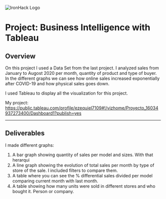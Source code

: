 ![IronHack Logo](https://s3-eu-west-1.amazonaws.com/ih-materials/uploads/upload_d5c5793015fec3be28a63c4fa3dd4d55.png)

# Project: Business Intelligence with Tableau

## Overview

On this project I used a Data Set from the last project. I analyzed sales from January to Augost 2020 per month, quantity of product and type of buyer. In the different graphs we can see how online sales increased exponentially after COVID-19 and how physical sales goes down. 

I used Tableau to display all the visualization for this project. 

My project: https://public.tableau.com/profile/ezequiel7109#!/vizhome/Proyecto_16034937273400/Dashboard1?publish=yes


---

## Deliverables

I made different graphs: 

1. A bar graph showing quantity of sales per model and sizes. With that herarqui
2. A line graph showing the evolution of total sales per month by type of store of the sale. I included filters to compare them.
3. A table where you can see the % differential sales divided per model comparing current month with last month. 
4. A table showing how many units were sold in different stores and who bought it. Person or company.
